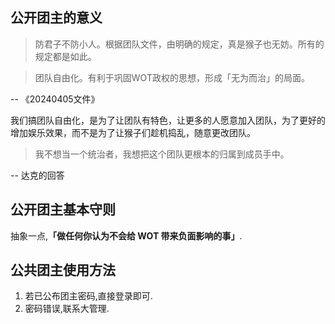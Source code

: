 ## 公开团主的意义

> 防君子不防小人。根据团队文件，由明确的规定，真是猴子也无妨。所有的规定都是如此。

> 团队自由化。有利于巩固WOT政权的思想，形成「无为而治」的局面。

-- 《20240405文件》

我们搞团队自由化，是为了让团队有特色，让更多的人愿意加入团队，为了更好的增加娱乐效果，而不是为了让猴子们趁机捣乱，随意更改团队。

> 我不想当一个统治者，我想把这个团队更根本的归属到成员手中。

-- 达克的回答

## 公开团主基本守则

抽象一点,**「做任何你认为不会给 WOT 带来负面影响的事」**.

## 公共团主使用方法

1. 若已公布团主密码,直接登录即可.
2. 密码错误,联系大管理.